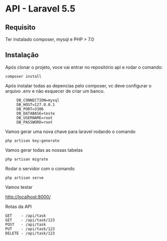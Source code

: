  API - Laravel 5.5
=================

Requisito
---------------
Ter instalado composer, mysql e PHP > 7.0

Instalação
---------------
Após clonar o projeto, voce vai entrar no repositório api e rodar o comando:
```
composer install
```
Após instalar todas as depencias pelo composer, vc deve configurar o arquivo .env e não esquecer de criar um banco.

```
     DB_CONNECTION=mysql
     DB_HOST=127.0.0.1
     DB_PORT=3306
     DB_DATABASE=teste
     DB_USERNAME=root
     DB_PASSWORD=root
```

Vamos gerar uma nova chave para laravel rodando o comando 
```
php artisan key:generate
```
Vamos gerar todas as nossas tabelas 
```
php artisan migrate  
```
Rodar o servidor com o comando 
``` 
php artisan serve
```
Vamos testar 
  
 [http://localhost:8000/](http://localhost:8000/)
 
 Rotas da API
 ``` 
GET    - /api/task
GET    - /api/task/123
POST   - /api/task
PUT    - /api/task/123
DELETE - /api/task/123
```
 
